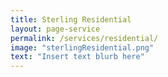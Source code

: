 ```yaml
---
title: Sterling Residential
layout: page-service
permalink: /services/residential/
image: "sterlingResidential.png"
text: "Insert text blurb here"
---
```


